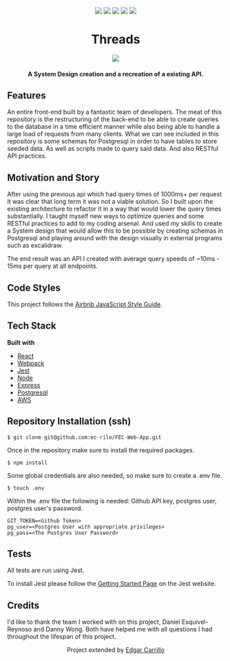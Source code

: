 
<div align="center" width="100%">
  <img src="https://img.shields.io/badge/express.js-%23404d59.svg?style=for-the-badge&logo=express&logoColor=%2361DAFB" />
  <img src="https://img.shields.io/badge/node.js-6DA55F?style=for-the-badge&logo=node.js&logoColor=white" />
  <img src="https://img.shields.io/badge/postgres-%23316192.svg?style=for-the-badge&logo=postgresql&logoColor=white" />
  <img src="https://img.shields.io/badge/AWS-%23FF9900.svg?style=for-the-badge&logo=amazon-aws&logoColor=white" />
  <img src="https://img.shields.io/badge/react-%2320232a.svg?style=for-the-badge&logo=react&logoColor=%2361DAFB" />
</div>

<h1 align="center">Threads</h1>

<div align="center" width="100%">
    <img src="src/images/readme/iron-motorcycles.png">
</div>

<h4 align="center">A System Design creation and a recreation of a existing API.</h4>

## Features
An entire front-end built by a fantastic team of developers. The meat of this repository is the restructuring of the back-end to be able to create queries to the database in a time efficient manner while also being able to handle a large load of requests from many clients. What we can see included in this repository is some schemas for Postgresql in order to have tables to store seeded data. As well as scripts made to query said data. And also RESTful API practices.

## Motivation and Story
After using the previous api which had query times of 1000ms+ per request it was clear that long term it was not a viable solution. So I built upon the existing architecture to refactor it in a way that would lower the query times substantially. I taught myself new ways to optimize queries and some RESTful practices to add to my coding arsenal. And used my skills to create a System design that would allow this to be possible by creating schemas in Postgresql and playing around with the design visually in external programs such as excalidraw.

The end result was an API I created with average query speeds of ~10ms - 15ms per query at all endpoints.

## Code Styles
This project follows the [Airbnb JavaScript Style Guide](https://github.com/airbnb/javascript).

## Tech Stack
**Built with**
- [React](https://reactjs.org/)
- [Webpack](https://webpack.js.org/)
- [Jest](https://jestjs.io/docs/getting-started)
- [Node](https://nodejs.org/en/)
- [Express](https://expressjs.com/)
- [Postgresql](https://www.postgresql.org/)
- [AWS](https://aws.amazon.com/)

## Repository Installation (ssh)
`$ git clone git@github.com:ec-rilo/FEC-Web-App.git`

Once in the repository make sure to install the required packages.

`$ npm install`

Some global credentials are also needed, so make sure to create a .env file.

`$ touch .env`

Within the .env file the following is needed: Github API key, postgres user, postgres user's password.

```env
GIT_TOKEN=<Github Token>
pg_user=<Postgres User with appropriate privileges>
pg_pass=<The Postgres User Password>
```

## Tests
All tests are run using Jest.

To install Jest please follow the [Getting Started Page](https://jestjs.io/docs/getting-started) on the
Jest website.

## Credits
I'd like to thank the team I worked with on this project, Daniel Esquivel-Reynoso and Danny Wong. Both have helped me with all questions I had throughout the lifespan of this project.


<p align="center">Project extended by <a href="https://github.com/ec-rilo">Edgar Carrillo</a></p>
